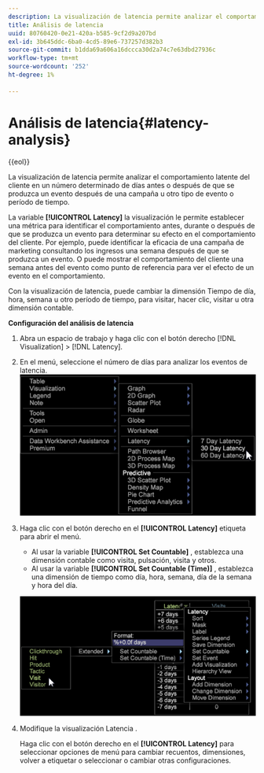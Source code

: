 ```yaml
---
description: La visualización de latencia permite analizar el comportamiento latente del cliente en un número determinado de días antes o después de que se produzca un evento después de una campaña u otro tipo de evento o período de tiempo.
title: Análisis de latencia
uuid: 80760420-0e21-420a-b585-9cf2d9a207bd
exl-id: 3b645ddc-6ba0-4cd5-89e6-737257d382b3
source-git-commit: b1dda69a606a16dccca30d2a74c7e63dbd27936c
workflow-type: tm+mt
source-wordcount: '252'
ht-degree: 1%

---
```


# Análisis de latencia{#latency-analysis}

{{eol}}

La visualización de latencia permite analizar el comportamiento latente del cliente en un número determinado de días antes o después de que se produzca un evento después de una campaña u otro tipo de evento o período de tiempo.

La variable **[!UICONTROL Latency]** la visualización le permite establecer una métrica para identificar el comportamiento antes, durante o después de que se produzca un evento para determinar su efecto en el comportamiento del cliente. Por ejemplo, puede identificar la eficacia de una campaña de marketing consultando los ingresos una semana después de que se produzca un evento. O puede mostrar el comportamiento del cliente una semana antes del evento como punto de referencia para ver el efecto de un evento en el comportamiento.

Con la visualización de latencia, puede cambiar la dimensión Tiempo de día, hora, semana u otro período de tiempo, para visitar, hacer clic, visitar u otra dimensión contable.

**Configuración del análisis de latencia**

1. Abra un espacio de trabajo y haga clic con el botón derecho [!DNL Visualization] > [!DNL Latency].

1. En el menú, seleccione el número de días para analizar los eventos de latencia. ![](assets/latency_vis.png)

1. Haga clic con el botón derecho en el **[!UICONTROL Latency]** etiqueta para abrir el menú.

   * Al usar la variable **[!UICONTROL Set Countable]** , establezca una dimensión contable como visita, pulsación, visita y otros.
   * Al usar la variable **[!UICONTROL Set Countable (Time)]** , establezca una dimensión de tiempo como día, hora, semana, día de la semana y hora del día.

   ![](assets/latency_vis_countable.png)

1. Modifique la visualización Latencia .

   Haga clic con el botón derecho en el **[!UICONTROL Latency]** para seleccionar opciones de menú para cambiar recuentos, dimensiones, volver a etiquetar o seleccionar o cambiar otras configuraciones.
